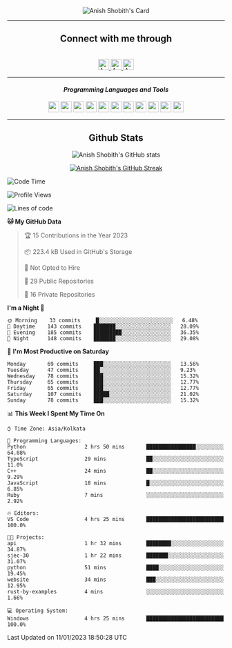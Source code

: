 <div align="center">

![Anish Shobith's Card](https://cardivo.vercel.app/api?name=Anish%20Shobith%20P%20S&description=Hi%20there%F0%9F%91%8B,%20I%20am%20a%2020-years-old.%20I%20am%20a%20Web%20and%20Application%20developer%20from%20India.%20Nice%20to%20meet%20you%20all.%20Looking%20forward%20to%20paritcipate%20with%20you.&image=https://i.imgur.com/WlQk3PY.jpg&&disableAnimation=true&site=https://anishshobithps.tech&pattern=plus&colorPattern=%23171616&backgroundColor=%231a1b26&instagram=anish_shobith&linkedin=Anish%20Shobith%20P%20S&fontColor=%23ffffff&iconColor=%23ffffff)

<hr>
 <h2> Connect with me through </h2>
<br>
<a href="https://www.instagram.com/anish_shobith/">
    <img alt="Anish Shobith's Instagram" width="25px" src="https://raw.githubusercontent.com/Anish-Shobith/Anish-Shobith/master/assets/socials/instagram.svg">
    </a>
    <a href="https://discord.gg/cWgDskT">
    <img alt="Anish Shobith's Discord", width="25px" src="https://raw.githubusercontent.com/Anish-Shobith/Anish-Shobith/master/assets/socials/discord.svg">
    </a>
    <a href="https://open.spotify.com/user/goshcrm0y9jzum2lffvu6f4hz">
    <img alt="Anish Shobith's Spotify", width="25px" src="https://raw.githubusercontent.com/Anish-Shobith/Anish-Shobith/master/assets/socials/spotify.svg">
    </a>
    <br>
    <hr>
    <h4> <i> Programming Languages and Tools </i> </h4>
    <img width="25px" src="https://raw.githubusercontent.com/Anish-Shobith/Anish-Shobith/master/assets/languages/javascript.svg">
    <img width="25px" src="https://raw.githubusercontent.com/Anish-Shobith/Anish-Shobith/master/assets/languages/typescript.svg">
    <img width="25px" src="https://raw.githubusercontent.com/Anish-Shobith/Anish-Shobith/master/assets/languages/cpp.svg">
    <img width="25px" src="https://raw.githubusercontent.com/Anish-Shobith/Anish-Shobith/master/assets/languages/ruby.svg">
    <img width="25px" src="https://raw.githubusercontent.com/Anish-Shobith/Anish-Shobith/master/assets/languages/html.svg">
    <img width="25px" src="https://raw.githubusercontent.com/Anish-Shobith/Anish-Shobith/master/assets/tools/nodejs.svg">
    <img width="25px" src="https://raw.githubusercontent.com/Anish-Shobith/Anish-Shobith/master/assets/tools/docker.svg">
    <img width="25px" src="https://raw.githubusercontent.com/Anish-Shobith/Anish-Shobith/master/assets/tools/webstorm.svg">
    <img width="25px" src="https://raw.githubusercontent.com/Anish-Shobith/Anish-Shobith/master/assets/tools/intellij.svg">
    <img width="25px" src="https://raw.githubusercontent.com/Anish-Shobith/Anish-Shobith/master/assets/tools/visualstudiocode.svg">
    <img width="25px" src="https://raw.githubusercontent.com/Anish-Shobith/Anish-Shobith/master/assets/tools/git.svg">
<hr>
 <h2> Github Stats </h2>

![Anish Shobith's GitHub stats](https://github-readme-stats-fk82.vercel.app/api?username=Anish-Shobith&show_icons=true&theme=tokyonight&count_private=true)

[![Anish Shobith's GitHub Streak](https://streak-stats.demolab.com?user=Anish-Shobith&theme=tokyonight&hide_border=true&border_radius=4.6)](https://git.io/streak-stats)

</div>

<!--START_SECTION:waka-->
![Code Time](http://img.shields.io/badge/Code%20Time-738%20hrs%204%20mins-blue)

![Profile Views](http://img.shields.io/badge/Profile%20Views-14-blue)

![Lines of code](https://img.shields.io/badge/From%20Hello%20World%20I%27ve%20Written-124%20Thousand%20lines%20of%20code-blue)

**🐱 My GitHub Data** 

> 🏆 15 Contributions in the Year 2023
 > 
> 📦 223.4 kB Used in GitHub's Storage 
 > 
> 🚫 Not Opted to Hire
 > 
> 📜 29 Public Repositories 
 > 
> 🔑 16 Private Repositories  
 > 
**I'm a Night 🦉** 

```text
🌞 Morning    33 commits     █░░░░░░░░░░░░░░░░░░░░░░░░   6.48% 
🌆 Daytime    143 commits    ███████░░░░░░░░░░░░░░░░░░   28.09% 
🌃 Evening    185 commits    █████████░░░░░░░░░░░░░░░░   36.35% 
🌙 Night      148 commits    ███████░░░░░░░░░░░░░░░░░░   29.08%

```
📅 **I'm Most Productive on Saturday** 

```text
Monday       69 commits     ███░░░░░░░░░░░░░░░░░░░░░░   13.56% 
Tuesday      47 commits     ██░░░░░░░░░░░░░░░░░░░░░░░   9.23% 
Wednesday    78 commits     ███░░░░░░░░░░░░░░░░░░░░░░   15.32% 
Thursday     65 commits     ███░░░░░░░░░░░░░░░░░░░░░░   12.77% 
Friday       65 commits     ███░░░░░░░░░░░░░░░░░░░░░░   12.77% 
Saturday     107 commits    █████░░░░░░░░░░░░░░░░░░░░   21.02% 
Sunday       78 commits     ███░░░░░░░░░░░░░░░░░░░░░░   15.32%

```


📊 **This Week I Spent My Time On** 

```text
⌚︎ Time Zone: Asia/Kolkata

💬 Programming Languages: 
Python                   2 hrs 50 mins       ████████████████░░░░░░░░░   64.08% 
TypeScript               29 mins             ██░░░░░░░░░░░░░░░░░░░░░░░   11.0% 
C++                      24 mins             ██░░░░░░░░░░░░░░░░░░░░░░░   9.29% 
JavaScript               18 mins             █░░░░░░░░░░░░░░░░░░░░░░░░   6.85% 
Ruby                     7 mins              ░░░░░░░░░░░░░░░░░░░░░░░░░   2.92%

🔥 Editors: 
VS Code                  4 hrs 25 mins       █████████████████████████   100.0%

🐱‍💻 Projects: 
api                      1 hr 32 mins        ████████░░░░░░░░░░░░░░░░░   34.87% 
sjec-30                  1 hr 22 mins        ███████░░░░░░░░░░░░░░░░░░   31.07% 
python                   51 mins             ████░░░░░░░░░░░░░░░░░░░░░   19.45% 
website                  34 mins             ███░░░░░░░░░░░░░░░░░░░░░░   12.95% 
rust-by-examples         4 mins              ░░░░░░░░░░░░░░░░░░░░░░░░░   1.66%

💻 Operating System: 
Windows                  4 hrs 25 mins       █████████████████████████   100.0%

```


 Last Updated on 11/01/2023 18:50:28 UTC
<!--END_SECTION:waka-->
